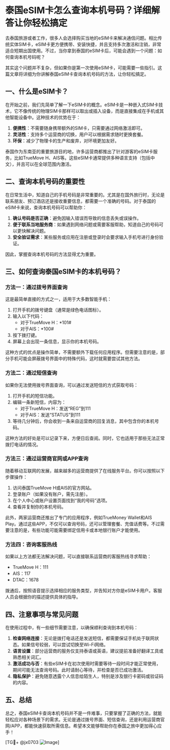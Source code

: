 # 泰国eSIM卡怎么查询本机号码？详细解答让你轻松搞定

去泰国旅游或者工作，很多人会选择购买当地的eSIM卡来解决通信问题。相比传统实体SIM卡，eSIM卡更方便携带、安装快捷，并且支持多次激活和注销，非常适合短期出国使用。不过，当你拿到泰国的eSIM卡后，可能会遇到一个问题：如何查询本机号码呢？

其实这个问题并不复杂，但如果你是第一次使用eSIM卡，可能需要一些指引。这篇文章将详细为你讲解泰国eSIM卡查询本机号码的方法，让你轻松搞定。

## 一、什么是eSIM卡？

在开始之前，我们先简单了解一下eSIM卡的概念。eSIM卡是一种嵌入式SIM卡技术，它不像传统的物理SIM卡那样可以取出或插入设备，而是直接集成在手机或其他智能设备中。这种技术的优势在于：

1. **便携性**：不需要随身携带额外的SIM卡，只需要通过网络激活即可。
2. **灵活性**：支持多个运营商的切换，用户可以根据需求随时更换套餐。
3. **环保**：减少了物理卡的生产和废弃，对环境更加友好。

泰国作为东南亚的重要旅游目的地，许多运营商都推出了针对游客的eSIM卡服务，比如TrueMove H、AIS等。这些eSIM卡通常提供多种语言支持（包括中文），并且可以在全球范围内激活。

## 二、查询本机号码的重要性

在日常生活中，知道自己的手机号码是非常重要的。尤其是在国外旅行时，无论是联系朋友、预订酒店还是接收重要信息，都需要一个准确的号码。对于泰国的eSIM卡来说，查询本机号码可以帮助你：

1. **确认号码是否正确**：避免因输入错误而导致的信息丢失或误操作。
2. **便于联系当地服务商**：如果遇到网络问题或需要客服帮助，知道自己的号码可以更快解决问题。
3. **安全验证需求**：某些服务或应用在注册或登录时会要求输入手机号进行身份验证。

因此，掌握查询本机号码的方法显得尤为重要。

## 三、如何查询泰国eSIM卡的本机号码？

### 方法一：通过拨号界面查询

这是最简单直接的方式之一，适用于大多数智能手机：

1. 打开手机的拨号键盘（通常是绿色电话图标）。
2. 输入以下代码：
   - 对于TrueMove H：*101#
   - 对于AIS：*100#
3. 按下拨打键。
4. 屏幕上会出现一条信息，显示你的本机号码。

这种方式的优点是操作简单，不需要额外下载任何应用程序。但需要注意的是，部分手机可能会屏蔽拨号界面中的特殊代码，这时就需要尝试其他方法。

### 方法二：通过短信查询

如果你无法使用拨号界面查询，可以通过发送短信的方式获取号码：

1. 打开手机的短信功能。
2. 编辑一条新短信，内容为：
   - 对于TrueMove H：发送“REG”到111
   - 对于AIS：发送“STATUS”到111
3. 等待几分钟后，你会收到一条来自运营商的回复消息，其中包含你的本机号码。

这种方法的好处是可以记录下来，方便日后查阅。同时，它也适用于那些无法正常拨打电话的情况。

### 方法三：通过运营商官网或APP查询

随着移动互联网的发展，越来越多的运营商提供了在线服务平台。你可以按照以下步骤操作：

1. 访问泰国TrueMove H或AIS的官方网站。
2. 登录账户（如果没有账户，需先注册）。
3. 在个人中心或账户设置页面找到“我的号码”选项。
4. 查看并复制你的本机号码。

此外，两家运营商还推出了专门的应用程序，例如TrueMoney Wallet和AIS Play。通过这些APP，不仅可以查询号码，还可以管理套餐、充值话费等。不过需要注意的是，有些功能可能需要绑定信用卡或本地银行账户才能使用。

### 方法四：咨询客服热线

如果以上方法都无法解决问题，可以直接联系运营商的客服热线寻求帮助：

- TrueMove H：111
- AIS：117
- DTAC：1678

拨通后，按照语音提示选择相应的服务类型，并告知对方你是eSIM卡用户。客服人员会根据你的描述提供具体的指导。

## 四、注意事项与常见问题

在使用过程中，有一些细节需要注意，以确保顺利查询到本机号码：

1. **检查网络连接**：无论是拨打电话还是发送短信，都需要保证手机处于联网状态。如果信号较弱，可以尝试切换至Wi-Fi网络。
2. **语言设置**：部分运营商的服务仅支持泰语或英语，建议提前准备好翻译工具或熟悉相关词汇。
3. **激活成功与否**：有些eSIM卡在初次使用时需要等待一段时间才能正常使用，期间可能无法查询号码。此时请耐心等待，并检查是否已成功激活。
4. **隐私保护**：避免随意透露个人信息给陌生人，特别是涉及银行卡密码或验证码的内容。

## 五、总结

总之，泰国eSIM卡查询本机号码并不是一件难事，只要掌握了正确的方法，就能轻松应对各种场景下的需求。无论是通过拨号界面、短信查询，还是利用运营商官网/APP，都能快速获取所需信息。希望本文能够帮助你在泰国之旅中更加得心应手！

[TG💪+ @jx0703 ![Image](https://github.com/user-attachments/assets/dbca1d08-cadb-493c-b0ec-ad6f7a83f270)]